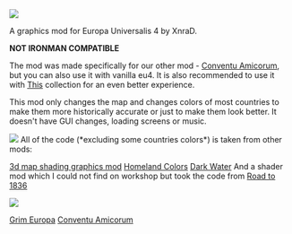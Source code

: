
<img src="https://i.imgur.com/dLDGYGH.png">

A graphics mod for Europa Universalis 4 by XnraD.

**NOT IRONMAN COMPATIBLE**

The mod was made specifically for our other mod - [Conventu Amicorum](), but you can also use it with vanilla eu4. It is also recommended to use it with [This]() collection for an even better experience.

This mod only changes the map and changes colors of most countries to make them more historically accurate or just to make them look better. It doesn't have GUI changes, loading screens or music.

<img src="https://i.imgur.com/j7ZGCLW.png">
 All of the code (*excluding some countries colors*) is taken from other mods:
 
[3d map shading graphics mod](https://steamcommunity.com/sharedfiles/filedetails/?id=2755618730)
[Homeland Colors](https://steamcommunity.com/sharedfiles/filedetails/?id=2755618730)
[Dark Water](https://steamcommunity.com/sharedfiles/filedetails/?id=759972622)
And a shader mod which I could not find on workshop but took the code from [Road to 1836](https://steamcommunity.com/sharedfiles/filedetails/?id=2895913903&searchtext=)

<img src="https://i.imgur.com/w7TV91I.png">

[Grim Europa](https://github.com/xnrado/grim-europa)
[Conventu Amicorum](https://github.com/xnrado/conventu-amicorum)
